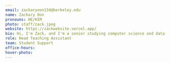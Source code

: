 ```yaml
---
email: zackaryoon134@berkeley.edu
name: Zackary Oon
pronouns: HE/HIM
photo: staff/zack.jpeg
website: https://zackwebsite.vercel.app/
bio: Hi, I'm Zack, and I'm a senior studying computer science and data science. I like playing super smash bros., and I'm trying to learn volleyball and pickleball!
role: Head Teaching Assistant
team: Student Support
office-hours: 
hover-photo: 
---
```

